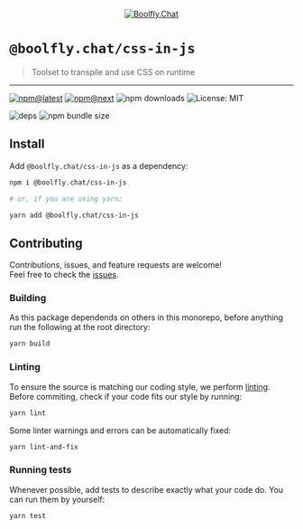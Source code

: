 <!--header-->

<p align="center">
  <a href="https://subscription.boolfly.com/" title="Boolfly.Chat">
    <img src="https://github.com/boolfly/Boolfly.Chat.Artwork/raw/master/Logos/2020/png/logo-horizontal-red.png" alt="Boolfly.Chat" />
  </a>
</p>

# `@boolfly.chat/css-in-js`

> Toolset to transpile and use CSS on runtime

---

[![npm@latest](https://img.shields.io/npm/v/@boolfly.chat/css-in-js/latest?style=flat-square)](https://www.npmjs.com/package/@boolfly.chat/css-in-js/v/latest) [![npm@next](https://img.shields.io/npm/v/@boolfly.chat/css-in-js/next?style=flat-square)](https://www.npmjs.com/package/@boolfly.chat/css-in-js/v/next) ![npm downloads](https://img.shields.io/npm/dw/@boolfly.chat/css-in-js?style=flat-square) ![License: MIT](https://img.shields.io/npm/l/@boolfly.chat/css-in-js?style=flat-square)

![deps](https://img.shields.io/librariesio/release/npm/@boolfly.chat/css-in-js?style=flat-square) ![npm bundle size](https://img.shields.io/bundlephobia/min/@boolfly.chat/css-in-js?style=flat-square)

<!--/header-->

## Install

<!--install-->

Add `@boolfly.chat/css-in-js` as a dependency:

```sh
npm i @boolfly.chat/css-in-js

# or, if you are using yarn:

yarn add @boolfly.chat/css-in-js
```

<!--/install-->

## Contributing

<!--contributing(msg)-->

Contributions, issues, and feature requests are welcome!<br />
Feel free to check the [issues](https://github.com/boolfly/fuselage/issues).

<!--/contributing(msg)-->

### Building

As this package dependends on others in this monorepo, before anything run the following at the root directory:

<!--yarn(build)-->

```sh
yarn build
```

<!--/yarn(build)-->

### Linting

To ensure the source is matching our coding style, we perform [linting](<https://en.wikipedia.org/wiki/Lint_(software)>).
Before commiting, check if your code fits our style by running:

<!--yarn(lint)-->

```sh
yarn lint
```

<!--/yarn(lint)-->

Some linter warnings and errors can be automatically fixed:

<!--yarn(lint-and-fix)-->

```sh
yarn lint-and-fix
```

<!--/yarn(lint-and-fix)-->

### Running tests

Whenever possible, add tests to describe exactly what your code do. You can run them by yourself:

<!--yarn(test)-->

```sh
yarn test
```

<!--/yarn(test)-->

